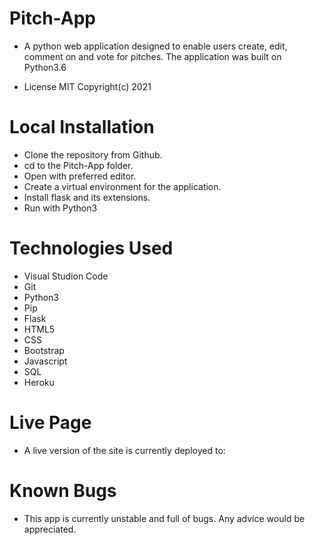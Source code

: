# Pitch-App
- A python web application designed to enable users create, edit, comment on and vote for pitches. The application was built on Python3.6

- License MIT Copyright(c) 2021

# Local Installation
- Clone the repository from Github.
- cd to the Pitch-App folder.
- Open with preferred editor.
- Create a virtual environment for the application.
- Install flask and its extensions.
- Run with Python3

# Technologies Used
- Visual Studion Code
- Git
- Python3
- Pip
- Flask
- HTML5
- CSS
- Bootstrap
- Javascript
- SQL
- Heroku

# Live Page
- A live version of the site is currently deployed to:

# Known Bugs
- This app is currently unstable and full of bugs. Any advice would be appreciated.
